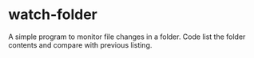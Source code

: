 # watch-folder
A simple program to monitor file changes in a folder.  Code list the folder contents and compare with previous listing.
